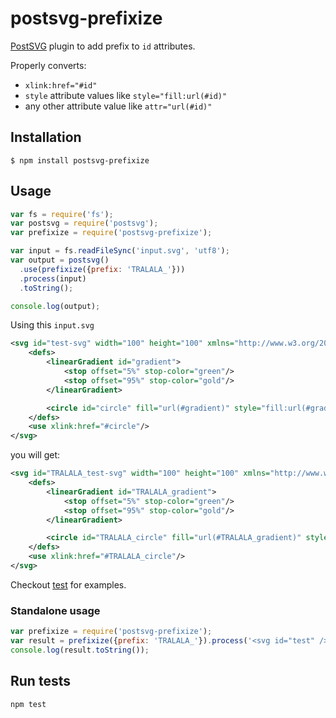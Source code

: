 # postsvg-prefixize

[PostSVG](https://github.com/kisenka/postsvg) plugin to add prefix to `id` attributes.

Properly converts:

- `xlink:href="#id"`
- `style` attribute values like `style="fill:url(#id)"`
- any other attribute value like `attr="url(#id)"`

## Installation

```
$ npm install postsvg-prefixize
```

## Usage

```js
var fs = require('fs');
var postsvg = require('postsvg');
var prefixize = require('postsvg-prefixize');

var input = fs.readFileSync('input.svg', 'utf8');
var output = postsvg()
  .use(prefixize({prefix: 'TRALALA_'}))
  .process(input)
  .toString();

console.log(output);
```

Using this `input.svg`

```svg
<svg id="test-svg" width="100" height="100" xmlns="http://www.w3.org/2000/svg" xmlns:xlink="http://www.w3.org/1999/xlink">
    <defs>
        <linearGradient id="gradient">
            <stop offset="5%" stop-color="green"/>
            <stop offset="95%" stop-color="gold"/>
        </linearGradient>

        <circle id="circle" fill="url(#gradient)" style="fill:url(#gradient)" cx="50" cy="50" r="50"/>
    </defs>
    <use xlink:href="#circle"/>
</svg>
```

you will get:

```svg
<svg id="TRALALA_test-svg" width="100" height="100" xmlns="http://www.w3.org/2000/svg" xmlns:xlink="http://www.w3.org/1999/xlink">
    <defs>
        <linearGradient id="TRALALA_gradient">
            <stop offset="5%" stop-color="green"/>
            <stop offset="95%" stop-color="gold"/>
        </linearGradient>

        <circle id="TRALALA_circle" fill="url(#TRALALA_gradient)" style="fill:url(#TRALALA_gradient)" cx="50" cy="50" r="50"/>
    </defs>
    <use xlink:href="#TRALALA_circle"/>
</svg>
```

Checkout [test](test/prefixize.test.js#L8) for examples.

### Standalone usage

```js
var prefixize = require('postsvg-prefixize');
var result = prefixize({prefix: 'TRALALA_'}).process('<svg id="test" />');
console.log(result.toString());
```

## Run tests

```
npm test
```